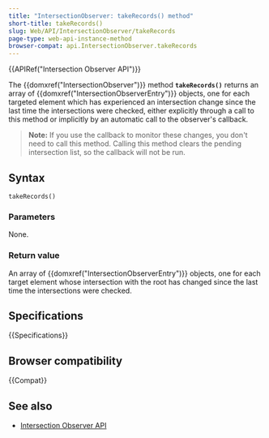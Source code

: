 ```yaml
---
title: "IntersectionObserver: takeRecords() method"
short-title: takeRecords()
slug: Web/API/IntersectionObserver/takeRecords
page-type: web-api-instance-method
browser-compat: api.IntersectionObserver.takeRecords
---
```


{{APIRef("Intersection Observer API")}}

The {{domxref("IntersectionObserver")}} method
**`takeRecords()`** returns an array of
{{domxref("IntersectionObserverEntry")}} objects, one for each targeted element which
has experienced an intersection change since the last time the intersections were
checked, either explicitly through a call to this method or implicitly by an automatic
call to the observer's callback.

> **Note:** If you use the callback to monitor these changes, you don't
> need to call this method. Calling this method clears the pending intersection list, so
> the callback will not be run.

## Syntax

```js-nolint
takeRecords()
```

### Parameters

None.

### Return value

An array of {{domxref("IntersectionObserverEntry")}} objects, one for each target
element whose intersection with the root has changed since the last time the
intersections were checked.

## Specifications

{{Specifications}}

## Browser compatibility

{{Compat}}

## See also

- [Intersection Observer API](/en-US/docs/Web/API/Intersection_Observer_API)
